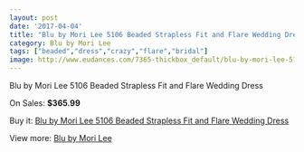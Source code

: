```yaml
---
layout: post
date: '2017-04-04'
title: "Blu by Mori Lee 5106 Beaded Strapless Fit and Flare Wedding Dress"
category: Blu by Mori Lee
tags: ["beaded","dress","crazy","flare","bridal"]
image: http://www.eudances.com/7365-thickbox_default/blu-by-mori-lee-5106-beaded-strapless-fit-and-flare-wedding-dress.jpg
---
```

Blu by Mori Lee 5106 Beaded Strapless Fit and Flare Wedding Dress

On Sales: **$365.99**
<a href="https://www.eudances.com/en/blu-by-mori-lee/2641-blu-by-mori-lee-5106-beaded-strapless-fit-and-flare-wedding-dress.html"><amp-img layout="responsive" width="600" height="600" src="//www.eudances.com/7365-thickbox_default/blu-by-mori-lee-5106-beaded-strapless-fit-and-flare-wedding-dress.jpg" alt="Blu by Mori Lee 5106 Beaded Strapless Fit and Flare Wedding Dress 0" /></a>
<a href="https://www.eudances.com/en/blu-by-mori-lee/2641-blu-by-mori-lee-5106-beaded-strapless-fit-and-flare-wedding-dress.html"><amp-img layout="responsive" width="600" height="600" src="//www.eudances.com/7366-thickbox_default/blu-by-mori-lee-5106-beaded-strapless-fit-and-flare-wedding-dress.jpg" alt="Blu by Mori Lee 5106 Beaded Strapless Fit and Flare Wedding Dress 1" /></a>
<a href="https://www.eudances.com/en/blu-by-mori-lee/2641-blu-by-mori-lee-5106-beaded-strapless-fit-and-flare-wedding-dress.html"><amp-img layout="responsive" width="600" height="600" src="//www.eudances.com/7367-thickbox_default/blu-by-mori-lee-5106-beaded-strapless-fit-and-flare-wedding-dress.jpg" alt="Blu by Mori Lee 5106 Beaded Strapless Fit and Flare Wedding Dress 2" /></a>
<a href="https://www.eudances.com/en/blu-by-mori-lee/2641-blu-by-mori-lee-5106-beaded-strapless-fit-and-flare-wedding-dress.html"><amp-img layout="responsive" width="600" height="600" src="//www.eudances.com/7368-thickbox_default/blu-by-mori-lee-5106-beaded-strapless-fit-and-flare-wedding-dress.jpg" alt="Blu by Mori Lee 5106 Beaded Strapless Fit and Flare Wedding Dress 3" /></a>
<a href="https://www.eudances.com/en/blu-by-mori-lee/2641-blu-by-mori-lee-5106-beaded-strapless-fit-and-flare-wedding-dress.html"><amp-img layout="responsive" width="600" height="600" src="//www.eudances.com/7369-thickbox_default/blu-by-mori-lee-5106-beaded-strapless-fit-and-flare-wedding-dress.jpg" alt="Blu by Mori Lee 5106 Beaded Strapless Fit and Flare Wedding Dress 4" /></a>

Buy it: [Blu by Mori Lee 5106 Beaded Strapless Fit and Flare Wedding Dress](https://www.eudances.com/en/blu-by-mori-lee/2641-blu-by-mori-lee-5106-beaded-strapless-fit-and-flare-wedding-dress.html "Blu by Mori Lee 5106 Beaded Strapless Fit and Flare Wedding Dress")

View more: [Blu by Mori Lee](https://www.eudances.com/en/39-blu-by-mori-lee "Blu by Mori Lee")